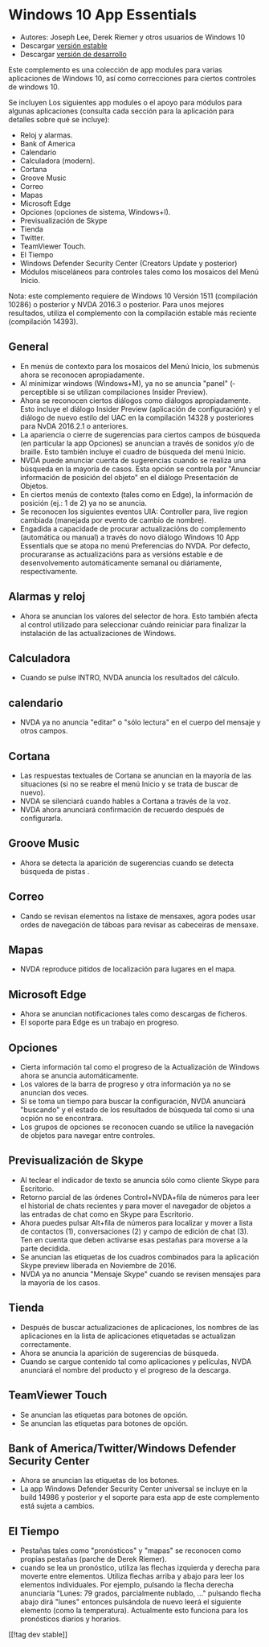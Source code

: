 # Windows 10 App Essentials #

* Autores: Joseph Lee, Derek Riemer y otros usuarios de Windows 10
* Descargar [versión estable][1]
* Descargar [versión de desarrollo][2]

Este complemento es una colección de app modules para varias aplicaciones de
Windows 10, así como correcciones para ciertos controles de windows 10.

Se incluyen Los siguientes app modules o el apoyo para módulos para algunas
aplicaciones (consulta cada sección para la aplicación para detalles sobre
qué se incluye):

* Reloj y alarmas.
* Bank of America
* Calendario
* Calculadora (modern).
* Cortana
* Groove Music
* Correo
* Mapas
* Microsoft Edge
* Opciones (opciones de sistema, Windows+I).
* Previsualización de Skype
* Tienda
* Twitter.
* TeamViewer Touch.
* El Tiempo
* Windows Defender Security Center (Creators Update y posterior)
* Módulos misceláneos para controles tales como los mosaicos del Menú
  Inicio.

Nota: este complemento requiere de Windows 10 Versión 1511 (compilación
10286) o posterior y NVDA 2016.3 o posterior. Para unos mejores resultados,
utiliza el complemento con la compilación estable más reciente (compilación
14393).

## General

* En menús de contexto para los mosaicos del Menú Inicio, los submenús ahora
  se reconocen apropiadamente.
* Al minimizar windows (Windows+M), ya no se anuncia "panel" ­(­perceptible
  si se utilizan compilaciones Insider Preview).
* Ahora se reconocen ciertos diálogos como diálogos apropiadamente. Esto
  incluye el diálogo Insider Preview (aplicación de configuración) y el
  diálogo de nuevo estilo del UAC en la compilación 14328 y posteriores para
  NvDA 2016.2.1 o anteriores.
* La apariencia o cierre de sugerencias para ciertos campos de búsqueda (en
  particular la app Opciones) se anuncian a través de sonidos y/o de
  braille. Esto también incluye el cuadro de búsqueda del menú Inicio.
* NVDA puede anunciar cuenta de sugerencias cuando se realiza una búsqueda
  en la mayoría de casos. Esta opción se controla por "Anunciar información
  de posición del objeto" en el diálogo Presentación de Objetos.
* En ciertos menús de contexto (tales como en Edge), la información de
  posición (ej.: 1 de 2) ya no se anuncia.
* Se reconocen los siguientes eventos UIA: Controller para, live region
  cambiada (manejada por  evento de cambio de nombre).
* Engadida a capacidade de procurar actualizacións do complemento
  (automática ou manual) a través do novo diálogo Windows 10 App Essentials
  que se atopa no menú Preferencias do NVDA. Por defecto, procuraranse as
  actualizacións para as versións estable e de desenvolvemento
  automáticamente semanal ou diáriamente, respectivamente.

## Alarmas y reloj

* Ahora se anuncian los valores del selector de hora. Esto también afecta al
  control utilizado para seleccionar cuándo reiniciar para finalizar la
  instalación de las actualizaciones de Windows.

## Calculadora

* Cuando se pulse INTRO, NVDA anuncia los resultados del cálculo.

## calendario

* NVDA ya no anuncia "editar" o "sólo lectura" en el cuerpo del mensaje y
  otros campos.

## Cortana

* Las respuestas textuales de Cortana se anuncian en la mayoría de las
  situaciones (si no se reabre el menú Inicio y  se trata de buscar de
  nuevo).
* NVDA se silenciará cuando hables a Cortana a través de la voz.
* NVDA ahora anunciará confirmación de recuerdo después de configurarla.

## Groove Music

* Ahora se detecta la aparición de sugerencias cuando se detecta búsqueda de
  pistas .

## Correo

* Cando se revisan elementos na listaxe de mensaxes, agora podes usar ordes
  de navegación de táboas para revisar as cabeceiras de mensaxe.

## Mapas

* NVDA reproduce pitidos de localización para lugares en el mapa.

## Microsoft Edge

* Ahora se anuncian notificaciones tales como descargas de ficheros.
* El soporte para Edge es un trabajo en progreso.

## Opciones

* Cierta información tal como el progreso de la Actualización de Windows
  ahora se anuncia automáticamente.
* Los valores de la barra de progreso y otra información ya no se anuncian
  dos veces.
* Si se toma un tiempo para buscar la configuración, NVDA anunciará
  "buscando" y el estado de los resultados de búsqueda tal como si una
  ocpión no se encontrara.
* Los grupos de opciones se reconocen cuando se utilice la navegación de
  objetos para navegar entre controles.

## Previsualización de Skype

* Al teclear el indicador de texto se anuncia sólo como cliente Skype para
  Escritorio.
* Retorno parcial de las órdenes Control+NVDA+fila de números para leer el
  historial de chats recientes y para mover el navegador de objetos a las
  entradas de chat como en Skype para Escritorio.
* Ahora puedes pulsar Alt+fila de números para localizar y mover a lista de
  contactos (1), conversaciones (2) y campo de edición de chat (3). Ten en
  cuenta que deben activarse esas pestañas para moverse a la parte decidida.
* Se anuncian las etiquetas de los cuadros combinados para la aplicación
  Skype preview liberada en Noviembre de 2016.
* NVDA ya no anuncia "Mensaje Skype" cuando se revisen mensajes para la
  mayoría de los casos.

## Tienda

* Después de buscar actualizaciones de aplicaciones, los nombres de las
  aplicaciones en la lista de aplicaciones etiquetadas se actualizan
  correctamente.
* Ahora se anuncia la aparición de sugerencias de búsqueda.
* Cuando se cargue contenido tal como aplicaciones y películas, NVDA
  anunciará el nombre del producto y el progreso de la descarga.

## TeamViewer Touch

* Se anuncian las etiquetas para botones de opción.
* Se anuncian las etiquetas para botones de opción.

## Bank of America/Twitter/Windows Defender Security Center

* Ahora se anuncian las etiquetas de los botones.
* La app Windows Defender Security Center universal se incluye en la build
  14986 y posterior y el soporte para esta app de este complemento está
  sujeta a cambios.

## El Tiempo

* Pestañas tales como "pronósticos" y "mapas" se reconocen como propias
  pestañas (parche de Derek Riemer).
* cuando se lea un pronóstico, utiliza las flechas izquierda y derecha para
  moverte entre elementos. Utiliza flechas arriba y abajo para leer los
  elementos individuales. Por ejemplo, pulsando la flecha derecha anunciaría
  "Lunes: 79 grados, parcialmente nublado, ..." pulsando flecha abajo dirá
  "lunes" entonces pulsándola de nuevo leerá el siguiente elemento (como la
  temperatura). Actualmente esto funciona para los pronósticos diarios y
  horarios.

[[!tag dev stable]]

[1]: http://addons.nvda-project.org/files/get.php?file=w10

[2]: http://addons.nvda-project.org/files/get.php?file=w10-dev
